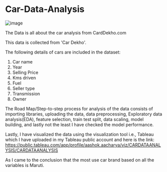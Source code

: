 # Car-Data-Analysis
![image]([[[https://user-images.githubusercontent.com/101622691/230891428-6d2f1cb9-9fea-4aea-bfbf-b7243a2fe09f.png](http://clipart-library.com/images/piqKegbrT.jpg](https://www.marketingmind.in/wp-content/uploads/2018/03/cardekho.jpg](https://www.cardekho.com/mgelectriczone/images/MG-ZS-EV.png))))

The Data is all about the car analysis from CardDekho.com

This data is collected from 'Car Dekho'.

The following details of cars are included in the dataset:
1) Car name
2) Year
3) Selling Price
4) Kms driven
5) Fuel
6) Seller type
7) Transmission
8) Owner


The Road Map/Step-to-step process for analysis of the data consists of importing libraries, uploading the data, data preprocessing, Exploratory data analysis(EDA), feature selection, train test split, data scaling, model building, and lastly not the least I have checked the model performance.

Lastly, I have visualized the data using the visualization tool i.e., Tableau which I have uploaded in my Tableau public account and here is the link: https://public.tableau.com/app/profile/aashok.aacharya/viz/CARDATAANALYSIS/CARDATAANALYSIS

As I came to the conclusion that the most use car brand based on all the variables is Maruti.
